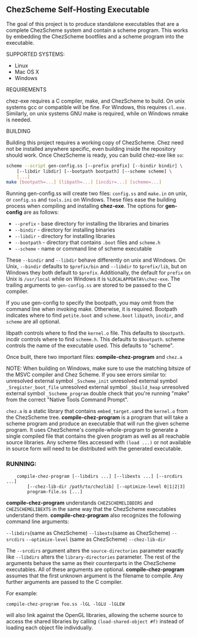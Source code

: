 ## ChezScheme Self-Hosting Executable

The goal of this project is to produce standalone executables that are
a complete ChezScheme system and contain a scheme program.
This works by embedding the ChezScheme bootfiles and a scheme program
into the executable.

SUPPORTED SYSTEMS:

- Linux
- Mac OS X
- Windows

REQUIREMENTS

chez-exe requires a C compiler, make, and ChezScheme to build. On unix systems
gcc or compatible will be fine. For Windows, this requires `cl.exe.` Similarly,
on unix systems GNU make is required, while on Windows nmake is needed.

BUILDING

Building this project requires a working copy of ChezScheme. Chez need not be
installed anywhere specific, even building inside the repository should work.
Once ChezScheme is ready, you can build chez-exe like `so`:

```bash
scheme --script gen-config.ss [--prefix prefix] [--bindir bindir] \
    [--libdir libdir] [--bootpath bootpath] [--scheme scheme] \
    [...]
make [bootpath=...] [libpath=...] [incdir=...] [scheme=...]
```

Running gen-config.ss will create two files:
`config.ss` and `make.in` on unix, or `config.ss` and `tools.ini` on Windows.
These files ease the building process when compiling and installing **chez-exe**.
The options for **gen-config** are as follows:

- `--prefix` - base directory for installing the libraries and binaries
- `--bindir` - directory for installing binaries
- `--libdir` - directory for installing libraries
- `--bootpath` - directory that contains `.boot` files and `scheme.h`
- `--scheme` - name or command line of scheme executable

These `--bindir` and `--libdir` behave differently on unix and Windows. On Unix,
`--bindir` defaults to `$prefix/bin` and `--libdir` to `$prefix/lib`, but on Windows
they both default to `$prefix`. Additionally, the default for `prefix` on Unix is
`/usr/local` while on Windows it is `%LOCALAPPDATA%\chez-exe`. The trailing
arguments to `gen-config.ss` are stored to be passed to the C compiler.

If you use gen-config to specify the bootpath, you may omit from the command
line when invoking make. Otherwise, it is required. Bootpath indicates where
to find `petite.boot` and `scheme.boot`
`libpath`, `incdir`, and `scheme` are all optional.

libpath controls where to find the `kernel.o` file. This defaults to `$bootpath`.
incdir controls where to find `scheme.h`. This defaults to `$bootpath`.
scheme controls the name of the executable used. This defaults to "scheme".

Once built, there two important files: **compile-chez-program** and `chez.a`

NOTE: When building on Windows, make sure to use the matching bitsize of the
MSVC compiler and Chez Scheme. If you see errors similar to:
unresolved external symbol `_Sscheme_init`
unresolved external symbol `_Sregister_boot_file`
unresolved external symbol `_Sbuild_heap`
unresolved external symbol `_Sscheme_program`
double check that you're running "make" from the correct "Native Tools Command Prompt".

`chez.a` is a static library that contains `embed_target.o`and the `kernel.o`
from the ChezScheme tree.
**compile-chez-program** is a program that will take a scheme program and produce
an executable that will run the given scheme program. It uses ChezScheme's
compile-whole-program to generate a single compiled file that contains the
given program as well as all reachable source libraries. Any scheme files
accessed with `(load ...)` or not available in source form will need to be
distributed with the generated executable.

### RUNNING:

```
    compile-chez-program [--libdirs ...] [--libexts ...] [--srcdirs ...]
        [--chez-lib-dir /path/to/chezlib] [--optimize-level 0|1|2|3]
        program-file.ss [...]
```

**compile-chez-program** understands `CHEZSCHEMELIBDIRS` and `CHEZSCHEMELIBEXTS` in
the same way that the ChezScheme executables understand them.
**compile-chez-program** also recognizes the following command line arguments:

`--libdirs`(same as ChezScheme)
`--libexts`(same as ChezScheme)
`--srcdirs`
`--optimize-level` (same as ChezScheme)
`--chez-lib-dir`

The `--srcdirs` argument alters the `source-directories` parameter exactly like
`--libdirs` alters the `library-directories` parameter. The rest of the arguments
behave the same as their counterparts in the ChezScheme executables.
All of these arguments are optional. **compile-chez-program** assumes that the
first unknown argument is the filename to compile. Any further arguments are
passed to the C compiler.

For example:

```
compile-chez-program foo.ss -lGL -lGLU -lGLEW
```

will also link against the OpenGL libraries, allowing the scheme source to
access the shared libraries by calling `(load-shared-object #f)` instead of
loading each object file individually.
